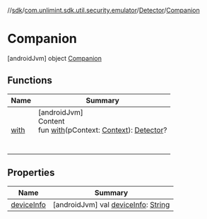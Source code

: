 //[sdk](../../../../index.md)/[com.unlimint.sdk.util.security.emulator](../../index.md)/[Detector](../index.md)/[Companion](index.md)



# Companion  
 [androidJvm] object [Companion](index.md)   


## Functions  
  
|  Name |  Summary | 
|---|---|
| <a name="com.unlimint.sdk.util.security.emulator/Detector.Companion/with/#android.content.Context/PointingToDeclaration/"></a>[with](with.md)| <a name="com.unlimint.sdk.util.security.emulator/Detector.Companion/with/#android.content.Context/PointingToDeclaration/"></a>[androidJvm]  <br>Content  <br>fun [with](with.md)(pContext: [Context](https://developer.android.com/reference/kotlin/android/content/Context.html)): [Detector](../index.md)?  <br><br><br>|


## Properties  
  
|  Name |  Summary | 
|---|---|
| <a name="com.unlimint.sdk.util.security.emulator/Detector.Companion/deviceInfo/#/PointingToDeclaration/"></a>[deviceInfo](device-info.md)| <a name="com.unlimint.sdk.util.security.emulator/Detector.Companion/deviceInfo/#/PointingToDeclaration/"></a> [androidJvm] val [deviceInfo](device-info.md): [String](https://kotlinlang.org/api/latest/jvm/stdlib/kotlin/-string/index.html)   <br>|

